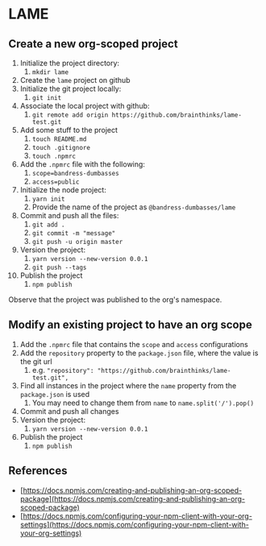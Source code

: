 # LAME

## Create a new org-scoped project

1. Initialize the project directory:
    1. `mkdir lame`
1. Create the `lame` project on github
1. Initialize the git project locally:
    1. `git init`
1. Associate the local project with github:
    1. `git remote add origin https://github.com/brainthinks/lame-test.git`
1. Add some stuff to the project
    1. `touch README.md`
    1. `touch .gitignore`
    1. `touch .npmrc`
1. Add the `.npmrc` file with the following:
    1. `scope=bandress-dumbasses`
    1. `access=public`
1. Initialize the node project:
    1. `yarn init`
    1. Provide the name of the project as `@bandress-dumbasses/lame`
1. Commit and push all the files:
    1. `git add .`
    1. `git commit -m "message"`
    1. `git push -u origin master`
1. Version the project:
    1. `yarn version --new-version 0.0.1`
    1. `git push --tags`
1. Publish the project
    1. `npm publish`

Observe that the project was published to the org's namespace.


## Modify an existing project to have an org scope

1. Add the `.npmrc` file that contains the `scope` and `access` configurations
1. Add the `repository` property to the `package.json` file, where the value is the git url
    1. e.g. `"repository": "https://github.com/brainthinks/lame-test.git",`
1. Find all instances in the project where the `name` property from the `package.json` is used
    1. You may need to change them from `name` to `name.split('/').pop()`
1. Commit and push all changes
1. Version the project:
    1. `yarn version --new-version 0.0.1`
1. Publish the project
    1. `npm publish`

## References

* [https://docs.npmjs.com/creating-and-publishing-an-org-scoped-package](https://docs.npmjs.com/creating-and-publishing-an-org-scoped-package)
* [https://docs.npmjs.com/configuring-your-npm-client-with-your-org-settings](https://docs.npmjs.com/configuring-your-npm-client-with-your-org-settings)

